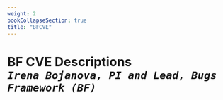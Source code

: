 ```yaml
---
weight: 2
bookCollapseSection: true
title: "BFCVE"
---
```

# BF CVE Descriptions  <br/>_`Irena Bojanova, PI and Lead, Bugs Framework (BF)`_